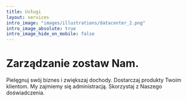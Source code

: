 ```yaml
---
title: Usługi
layout: services
intro_image: "images/illustrations/datacenter_2.png"
intro_image_absolute: true
intro_image_hide_on_mobile: false
---
```


# Zarządzanie zostaw Nam.

Pielęgnuj swój biznes i zwiększaj dochody. Dostarczaj produkty Twoim klientom. My zajmiemy się administracją. Skorzystaj z Naszego doświadczenia.
